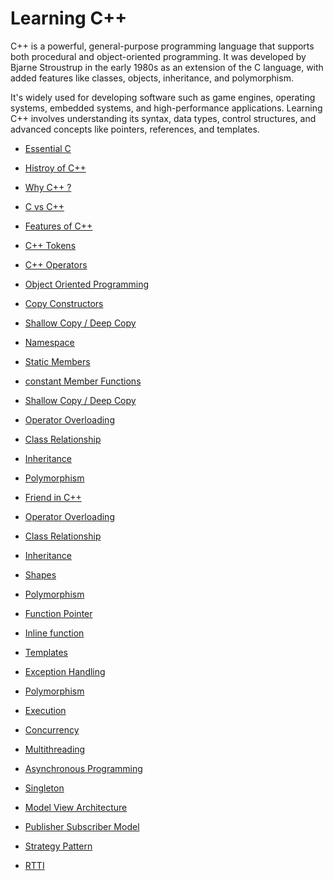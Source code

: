 # Learning C++
C++ is a powerful, general-purpose programming language that supports both procedural and object-oriented programming. It was developed by Bjarne Stroustrup in the early 1980s as an extension of the C language, with added features like classes, objects, inheritance, and polymorphism. 

It's widely used for developing software such as game engines, operating systems, embedded systems, and high-performance applications. Learning C++ involves understanding its syntax, data types, control structures, and advanced concepts like pointers, references, and templates.

- <a href="https://github.com/RaviTambade/TFLCPP/blob/main/Notes/C/cprogramming.md">Essential C</a>
- <a href="https://github.com/RaviTambade/tflcpp/tree/main/notes/CPP/historycpp.md">Histroy of C++</a>
- <a href="https://github.com/RaviTambade/tflcpp/tree/main/notes/CPP/whycpp.md">Why C++ ?</a>
- <a href="https://github.com/RaviTambade/tflcpp/tree/main/notes/CPP/cvscpp.md">C vs C++</a>
- <a href="https://github.com/RaviTambade/tflcpp/tree/main/notes/CPP/featuresofcpp.md">Features of C++</a>
- <a href="https://github.com/RaviTambade/tflcpp/tree/main/notes/CPP/cpptokens.md">C++ Tokens</a>
- <a href="https://github.com/RaviTambade/tflcpp/tree/main/notes/CPP/operators.md">C++ Operators</a>
- <a href="https://github.com/RaviTambade/tflcpp/tree/main/notes/CPP/oops.md">Object Oriented Programming</a>

- <a href="https://github.com/RaviTambade/ycp/blob/main/notes/CPP/copyconstructor.md">Copy Constructors</a>
- <a href="https://github.com/RaviTambade/ycp/blob/main/CPP/notes/CPP/shallowdeep.md">Shallow Copy / Deep Copy</a>
- <a href="https://github.com/RaviTambade/ycp/blob/main/notes/CPP/copyconstructor.md">Namespace</a>
- <a href="https://github.com/RaviTambade/tflcpp/tree/main/notes/CPP/staticmembers.md">Static Members</a>
- <a href="https://github.com/RaviTambade/tflcpp/tree/main/notes/CPP/constantfunction.md">constant Member Functions</a>
- <a href="https://github.com/RaviTambade/ycp/blob/main/notes/CPP/friendincpp.md">Shallow Copy / Deep Copy</a>
- <a href="https://github.com/RaviTambade/tflcpp/tree/main/notes/CPP/operatoroverloading.md">Operator Overloading</a>
- <a href="https://github.com/RaviTambade/tflcpp/tree/main/notes/CPP/hasaisa.md">Class Relationship</a>
- <a href="https://github.com/RaviTambade/tflcpp/tree/main/notes/CPP/inheritance.md">Inheritance</a>
- <a href="https://github.com/RaviTambade/tflcpp/tree/main/notes/CPP/polymorphism.md">Polymorphism</a>

- <a href="https://github.com/RaviTambade/tflcpp/tree/main/notes/CPP/friendincpp.md">Friend in C++</a>
- <a href="https://github.com/RaviTambade/tflcpp/tree/main/notes/CPP/operatoroverloading.md">Operator Overloading</a>
- <a href="https://github.com/RaviTambade/tflcpp/tree/main/notes/CPP/hasaisa.md">Class Relationship</a>
- <a href="https://github.com/RaviTambade/tflcpp/tree/main/notes/CPP/inheritance.md">Inheritance</a>
- <a href="https://github.com/RaviTambade/tflcpp/tree/main/notes/CPP/inheritance.md">Shapes</a>
- <a href="https://github.com/RaviTambade/tflcpp/tree/main/notes/CPP/polymorphism.md">Polymorphism</a>
- <a href="https://github.com/RaviTambade/tflcpp/tree/main/notes/CPP/operatoroverloading.md">Function Pointer</a>
- <a href="https://github.com/RaviTambade/tflcpp/tree/main/notes/CPP/inlinefunction.md">Inline function</a>
- <a href="https://github.com/RaviTambade/tflcpp/tree/main/notes/CPP/hasaisa.md">Templates</a>
- <a href="https://github.com/RaviTambade/tflcpp/tree/main/notes/CPP/inheritance.md">Exception Handling</a>
- <a href="https://github.com/RaviTambade/tflcpp/tree/main/notes/CPP/polymorphism.md">Polymorphism</a>

- <a href="https://github.com/RaviTambade/tflcpp/tree/main/notes/CPP/execution.md">Execution</a>
- <a href="https://github.com/RaviTambade/tflcpp/tree/main/notes/CPP/hasaisa.md">Concurrency</a>
- <a href="https://github.com/RaviTambade/tflcpp/tree/main/notes/CPP/multithreading.md">Multithreading</a>
- <a href="https://github.com/RaviTambade/tflcpp/tree/main/notes/CPP/asyncfuture.md">Asynchronous Programming</a>
- <a href="https://github.com/RaviTambade/tflcpp/tree/main/notes/CPP/singleton.md">Singleton</a>
- <a href="https://github.com/RaviTambade/tflcpp/tree/main/notes/CPP/modelviewarchitecture.md">Model View Architecture</a>
- <a href="https://github.com/RaviTambade/tflcpp/tree/main/notes/CPP/polymorphism.md">Publisher Subscriber Model</a>
- <a href="https://github.com/RaviTambade/tflcpp/tree/main/notes/CPP/polymorphism.md">Strategy Pattern</a>

- <a href="https://github.com/RaviTambade/tflcpp/tree/main/notes/CPP/polymorphism.md">RTTI</a>
